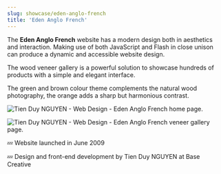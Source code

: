 ```yaml
---
slug: showcase/eden-anglo-french
title: 'Eden Anglo French'
---
```

The **Eden Anglo French** website has a modern design both in aesthetics and interaction. Making use of both JavaScript and Flash in close unison can produce a dynamic and accessible website design.

The wood veneer gallery is a powerful solution to showcase hundreds of products with a simple and elegant interface.

The green and brown colour theme complements the natural wood photography, the orange adds a sharp but harmonious contrast.

![Tien Duy NGUYEN - Web Design - Eden Anglo French home page.](/images/portfolio/web-design-eden-anglo-french-1.png)

![Tien Duy NGUYEN - Web Design - Eden Anglo French veneer gallery page.](/images/portfolio/web-design-eden-anglo-french-2.png)

💤 Website launched in June 2009

💤 Design and front-end development by Tien Duy NGUYEN at Base Creative
